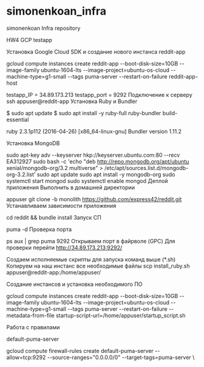 # simonenkoan_infra
simonenkoan Infra repository

HW4 GCP testapp

Установка Google Cloud SDK и создание нового инстанса reddit-app

gcloud compute instances create reddit-app --boot-disk-size=10GB --image-family ubuntu-1604-lts --image-project=ubuntu-os-cloud --machine-type=g1-small --tags puma-server --restart-on-failure
reddit-app-host

testapp_IP = 34.89.173.213 testapp_port = 9292
Подключение к серверу ssh appuser@reddit-app
Установка Ruby и Bundler

$ sudo apt update $ sudo apt install -y ruby-full ruby-bundler build-essential

ruby 2.3.1p112 (2016-04-26) [x86_64-linux-gnu] Bundler version 1.11.2

Установка MongoDB

sudo apt-key adv --keyserver hkp://keyserver.ubuntu.com:80 --recv EA312927 sudo bash -c 'echo "deb http://repo.mongodb.org/apt/ubuntu xenial/mongodb-org/3.2 multiverse" > /etc/apt/sources.list.d/mongodb-org-3.2.list' sudo apt update sudo apt install -y mongodb-org sudo systemctl start mongod sudo systemctl enable mongod
Деплой приложения
Выполнить в домашней директории

appuser git clone -b monolith https://github.com/express42/reddit.git
Устанавливаем зависимости приложения

cd reddit && bundle install
Запуск СП

puma -d
Проверка порта

ps aux | grep puma 9292
Открываем порт в файрволе (GPC) Для проверки перейти http://34.89.173.213:9292/

Создаем исполняемые скрипты для запуска команд выше (*.sh) Копируем на наш инстанс все необходимые файлы scp install_ruby.sh appuser@reddit-app:/home/appuser/

Создание инстансов и установка необходимого ПО

gcloud compute instances create reddit-app --boot-disk-size=10GB --image-family ubuntu-1604-lts --image-project=ubuntu-os-cloud --machine-type=g1-small --tags puma-server --restart-on-failure --metadata-from-file startup-script-url=/home/appuser/startup_script.sh

Работа с правилами

default-puma-server

gcloud compute firewall-rules create default-puma-server --allow=tcp:9292 --source-ranges="0.0.0.0/0" --target-tags=puma-server \
